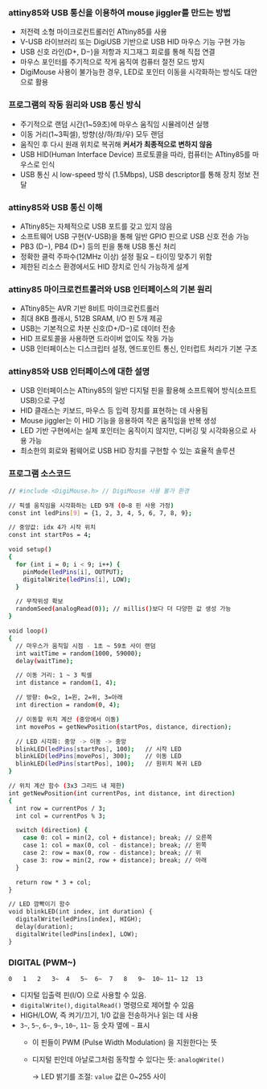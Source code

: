 ### attiny85와 USB 통신을 이용하여 mouse jiggler를 만드는 방법

- 저전력 소형 마이크로컨트롤러인 ATtiny85를 사용
- V-USB 라이브러리 또는 DigiUSB 기반으로 USB HID 마우스 기능 구현 가능
- USB 신호 라인(D+, D−)을 저항과 지그재그 회로를 통해 직접 연결
- 마우스 포인터를 주기적으로 작게 움직여 컴퓨터 절전 모드 방지
- DigiMouse 사용이 불가능한 경우, LED로 포인터 이동을 시각화하는 방식도 대안으로 활용

### 프로그램의 작동 원리와 USB 통신 방식

- 주기적으로 랜덤 시간(1~59초)에 마우스 움직임 시뮬레이션 실행
- 이동 거리(1~3픽셀), 방향(상/하/좌/우) 모두 랜덤
- 움직인 후 다시 원래 위치로 복귀해 **커서가 최종적으로 변하지 않음**
- USB HID(Human Interface Device) 프로토콜을 따라, 컴퓨터는 ATtiny85를 마우스로 인식
- USB 통신 시 low-speed 방식 (1.5Mbps), USB descriptor를 통해 장치 정보 전달

### attiny85와 USB 통신 이해

- ATtiny85는 자체적으로 USB 포트를 갖고 있지 않음
- 소프트웨어 USB 구현(V-USB)을 통해 일반 GPIO 핀으로 USB 신호 전송 가능
- PB3 (D−), PB4 (D+) 등의 핀을 통해 USB 통신 처리
- 정확한 클럭 주파수(12MHz 이상) 설정 필요 – 타이밍 맞추기 위함
- 제한된 리소스 환경에서도 HID 장치로 인식 가능하게 설계

### attiny85 마이크로컨트롤러와 USB 인터페이스의 기본 원리

- ATtiny85는 AVR 기반 8비트 마이크로컨트롤러
- 최대 8KB 플래시, 512B SRAM, I/O 핀 5개 제공
- USB는 기본적으로 차분 신호(D+/D−)로 데이터 전송
- HID 프로토콜을 사용하면 드라이버 없이도 작동 가능
- USB 인터페이스는 디스크립터 설정, 엔드포인트 통신, 인터럽트 처리가 기본 구조

### attiny85와 USB 인터페이스에 대한 설명

- USB 인터페이스는 ATtiny85의 일반 디지털 핀을 활용해 소프트웨어 방식(소프트USB)으로 구성
- HID 클래스는 키보드, 마우스 등 입력 장치를 표현하는 데 사용됨
- Mouse jiggler는 이 HID 기능을 응용하여 작은 움직임을 반복 생성
- LED 기반 구현에서는 실제 포인터는 움직이지 않지만, 디버깅 및 시각화용으로 사용 가능
- 최소한의 회로와 펌웨어로 USB HID 장치를 구현할 수 있는 효율적 솔루션

### 프로그램 소스코드

```bash
// #include <DigiMouse.h> // DigiMouse 사용 불가 환경

// 픽셀 움직임을 시각화하는 LED 9개 (0~8 핀 사용 가정)
const int ledPins[9] = {1, 2, 3, 4, 5, 6, 7, 8, 9};

// 중앙값: idx 4가 시작 위치
const int startPos = 4;

void setup() 
{
  for (int i = 0; i < 9; i++) {
    pinMode(ledPins[i], OUTPUT);
    digitalWrite(ledPins[i], LOW);
  }

  // 무작위성 확보
  randomSeed(analogRead(0)); // millis()보다 더 다양한 값 생성 가능
}

void loop() 
{
  // 마우스가 움직일 시점 - 1초 ~ 59초 사이 랜덤
  int waitTime = random(1000, 59000);
  delay(waitTime);

  // 이동 거리: 1 ~ 3 픽셀
  int distance = random(1, 4);

  // 방향: 0=오, 1=왼, 2=위, 3=아래
  int direction = random(0, 4);

  // 이동할 위치 계산 (중앙에서 이동)
  int movePos = getNewPosition(startPos, distance, direction);

  // LED 시각화: 중앙 -> 이동 -> 중앙
  blinkLED(ledPins[startPos], 100);   // 시작 LED
  blinkLED(ledPins[movePos], 300);    // 이동 LED
  blinkLED(ledPins[startPos], 100);   // 원위치 복귀 LED
}

// 위치 계산 함수 (3x3 그리드 내 제한)
int getNewPosition(int currentPos, int distance, int direction)
{
  int row = currentPos / 3;
  int col = currentPos % 3;

  switch (direction) {
    case 0: col = min(2, col + distance); break; // 오른쪽
    case 1: col = max(0, col - distance); break; // 왼쪽
    case 2: row = max(0, row - distance); break; // 위
    case 3: row = min(2, row + distance); break; // 아래
  }

  return row * 3 + col;
}

// LED 깜빡이기 함수
void blinkLED(int index, int duration) {
  digitalWrite(ledPins[index], HIGH);
  delay(duration);
  digitalWrite(ledPins[index], LOW);
}
```

### DIGITAL (PWM~)

```
0   1   2   3~  4   5~  6~  7   8   9~  10~ 11~ 12  13
```

- 디지털 입출력 핀(I/O) 으로 사용할 수 있음.
- `digitalWrite()`, `digitalRead()` 명령으로 제어할 수 있음
- HIGH/LOW, 즉 켜기/끄기, 1/0 값을 전송하거나 읽는 데 사용
- `3~`, `5~`, `6~`, `9~`, `10~`, `11~` 등 숫자 옆에 `~` 표시
    - 이 핀들이 PWM (Pulse Width Modulation) 을 지원한다는 뜻
    - 디지털 핀인데 아날로그처럼 동작할 수 있다는 뜻: `analogWrite()`
        
        → LED 밝기를 조절: `value` 값은 0~255 사이